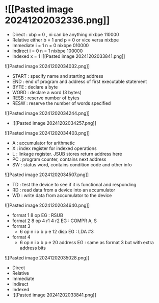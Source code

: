 # ![[Pasted image 20241202032336.png]]
- Direct : xbp = 0 , ni can be anything 
	  nixbpe 110000
- Relative
	  either b = 1 and p = 0 or vice versa
	  nixbpe 
- Immediate
	  i = 1 n = 0 
	  nixbpe 010000
- Indirect
	  i = 0 n = 1
	  nixbpe 100000
- Indexed
	  x = 1
![[Pasted image 20241202033841.png]]

![[Pasted image 20241202034032.png]]
- START : specify name and starting address
- END : end of program and address of first executable statement
- BYTE : declare a byte
- WORD : declare a word (3 bytes)
- RESB : reserve number of bytes
- RESW : reserve the number of words specified

![[Pasted image 20241202034244.png]]
- ![[Pasted image 20241202034257.png]]

![[Pasted image 20241202034403.png]]
- A : accumulator for arithmetic
- X : index register for indexed operations
- L : linkage register. JSUB stores return address here
- PC : program counter, contains next address 
- SW : status word, contains condition code and other info


![[Pasted image 20241202034507.png]]
- TD : test the device to see if it is functional and responding
- RD : read data from a device into an accumulator
- WD : write data from accumulator to the device

![[Pasted image 20241202034640.png]]
- format 1 
	  8 op 
	  EG : RSUB
- format 2 
	  8 op    4 r1    4 r2
	  EG : COMPR A, S
- format 3
	- 6 op    n i x b p e   12 disp
	  EG : LDA #3
- format 4
	- 6 op    n i x b p e    20 address
	  EG : same as format 3 but with extra address bits


![[Pasted image 20241202035028.png]]
- Direct
- Relative
- Immediate
- Indirect
- Indexed
- ![[Pasted image 20241202033841.png]]